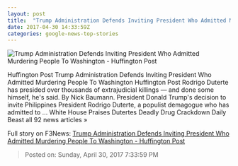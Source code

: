 ```yaml
---
layout: post
title:  "Trump Administration Defends Inviting President Who Admitted Murdering People To Washington - Huffington Post"
date: 2017-04-30 14:33:59Z
categories: google-news-top-stories
---
```


![Trump Administration Defends Inviting President Who Admitted Murdering People To Washington - Huffington Post](http://img.huffingtonpost.com/asset/1910_1000/5905eee42600003596c487e5.jpeg?cache=otqwwv5oya)

Huffington Post Trump Administration Defends Inviting President Who Admitted Murdering People To Washington Huffington Post Rodrigo Duterte has presided over thousands of extrajudicial killings — and done some himself, he's said. By Nick Baumann. President Donald Trump's decision to invite Philippines President Rodrigo Duterte, a populist demagogue who has admitted to ... White House Praises Dutertes Deadly Drug Crackdown Daily Beast all 92 news articles »


Full story on F3News: [Trump Administration Defends Inviting President Who Admitted Murdering People To Washington - Huffington Post](http://www.f3nws.com/n/GD44dH)

> Posted on: Sunday, April 30, 2017 7:33:59 PM
